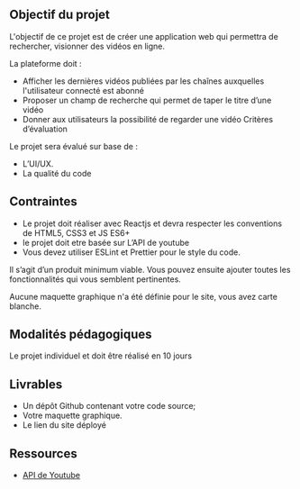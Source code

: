 ## Objectif du projet

L'objectif de ce projet est de créer une application web qui permettra de rechercher, visionner des vidéos en ligne. 

La plateforme doit : 

- Afficher les dernières vidéos publiées par les chaînes auxquelles l'utilisateur connecté est abonné
- Proposer un champ de recherche qui permet de taper le titre d’une vidéo
- Donner aux utilisateurs la possibilité de regarder une vidéo 
Critères d’évaluation

Le projet sera évalué sur base de :
- L’UI/UX.
- La qualité du code

## Contraintes 

- Le projet doit réaliser avec Reactjs et devra respecter les conventions de HTML5, CSS3 et JS ES6+
- le projet doit etre basée sur L’API de youtube
- Vous devez utiliser ESLint et Prettier pour le style du code.
  
Il s’agit d’un produit minimum viable. Vous pouvez ensuite ajouter toutes les fonctionnalités qui vous semblent pertinentes.

Aucune maquette graphique n'a été définie pour le site, vous avez carte blanche.

## Modalités pédagogiques

Le projet individuel et doit être réalisé en 10 jours

## Livrables

- Un dépôt Github contenant votre code source;
- Votre maquette graphique.
- Le lien du site déployé

## Ressources
- [API de Youtube](https://developers.google.com/youtube/v3)